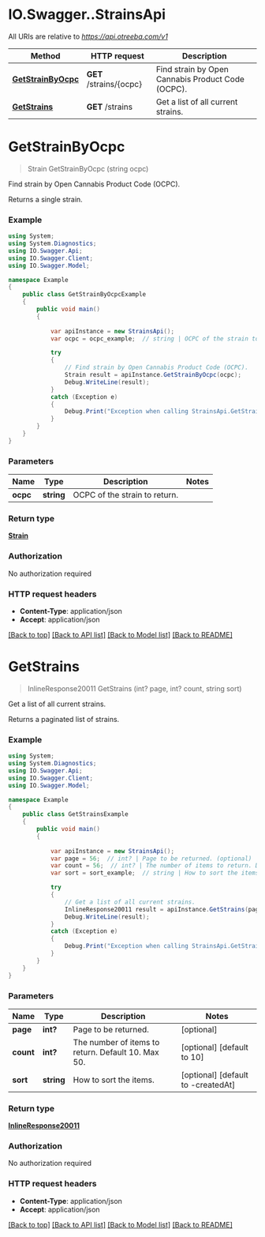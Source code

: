 # IO.Swagger..StrainsApi

All URIs are relative to *https://api.otreeba.com/v1*

Method | HTTP request | Description
------------- | ------------- | -------------
[**GetStrainByOcpc**](StrainsApi.md#getstrainbyocpc) | **GET** /strains/{ocpc} | Find strain by Open Cannabis Product Code (OCPC).
[**GetStrains**](StrainsApi.md#getstrains) | **GET** /strains | Get a list of all current strains.


<a name="getstrainbyocpc"></a>
# **GetStrainByOcpc**
> Strain GetStrainByOcpc (string ocpc)

Find strain by Open Cannabis Product Code (OCPC).

Returns a single strain.

### Example
```csharp
using System;
using System.Diagnostics;
using IO.Swagger.Api;
using IO.Swagger.Client;
using IO.Swagger.Model;

namespace Example
{
    public class GetStrainByOcpcExample
    {
        public void main()
        {
            
            var apiInstance = new StrainsApi();
            var ocpc = ocpc_example;  // string | OCPC of the strain to return.

            try
            {
                // Find strain by Open Cannabis Product Code (OCPC).
                Strain result = apiInstance.GetStrainByOcpc(ocpc);
                Debug.WriteLine(result);
            }
            catch (Exception e)
            {
                Debug.Print("Exception when calling StrainsApi.GetStrainByOcpc: " + e.Message );
            }
        }
    }
}
```

### Parameters

Name | Type | Description  | Notes
------------- | ------------- | ------------- | -------------
 **ocpc** | **string**| OCPC of the strain to return. | 

### Return type

[**Strain**](Strain.md)

### Authorization

No authorization required

### HTTP request headers

 - **Content-Type**: application/json
 - **Accept**: application/json

[[Back to top]](#) [[Back to API list]](../README.md#documentation-for-api-endpoints) [[Back to Model list]](../README.md#documentation-for-models) [[Back to README]](../README.md)

<a name="getstrains"></a>
# **GetStrains**
> InlineResponse20011 GetStrains (int? page, int? count, string sort)

Get a list of all current strains.

Returns a paginated list of strains.

### Example
```csharp
using System;
using System.Diagnostics;
using IO.Swagger.Api;
using IO.Swagger.Client;
using IO.Swagger.Model;

namespace Example
{
    public class GetStrainsExample
    {
        public void main()
        {
            
            var apiInstance = new StrainsApi();
            var page = 56;  // int? | Page to be returned. (optional) 
            var count = 56;  // int? | The number of items to return. Default 10. Max 50. (optional)  (default to 10)
            var sort = sort_example;  // string | How to sort the items. (optional)  (default to -createdAt)

            try
            {
                // Get a list of all current strains.
                InlineResponse20011 result = apiInstance.GetStrains(page, count, sort);
                Debug.WriteLine(result);
            }
            catch (Exception e)
            {
                Debug.Print("Exception when calling StrainsApi.GetStrains: " + e.Message );
            }
        }
    }
}
```

### Parameters

Name | Type | Description  | Notes
------------- | ------------- | ------------- | -------------
 **page** | **int?**| Page to be returned. | [optional] 
 **count** | **int?**| The number of items to return. Default 10. Max 50. | [optional] [default to 10]
 **sort** | **string**| How to sort the items. | [optional] [default to -createdAt]

### Return type

[**InlineResponse20011**](InlineResponse20011.md)

### Authorization

No authorization required

### HTTP request headers

 - **Content-Type**: application/json
 - **Accept**: application/json

[[Back to top]](#) [[Back to API list]](../README.md#documentation-for-api-endpoints) [[Back to Model list]](../README.md#documentation-for-models) [[Back to README]](../README.md)

